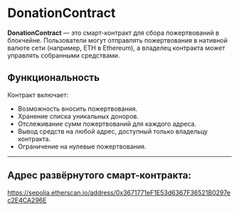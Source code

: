 # DonationContract

**DonationContract** — это смарт-контракт для сбора пожертвований в блокчейне. Пользователи могут отправлять пожертвования в нативной валюте сети (например, ETH в Ethereum), а владелец контракта может управлять собранными средствами.

## Функциональность
Контракт включает:
- Возможность вносить пожертвования.
- Хранение списка уникальных доноров.
- Отслеживание сумм пожертвований для каждого адреса.
- Вывод средств на любой адрес, доступный только владельцу контракта.
- Ограничение на нулевые пожертвования.

---

## Адрес развёрнутого смарт-контракта:
https://sepolia.etherscan.io/address/0x3671771eF1E53d6367F36521B0297ec2E4CA296E
